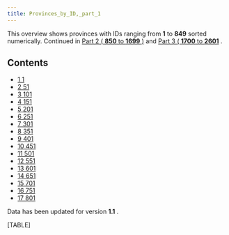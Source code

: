 ```yaml
---
title: Provinces_by_ID,_part_1
---
```



This overview shows provinces with IDs ranging from **1** to **849**
sorted numerically. Continued in [Part 2 ( **850** to **1699**
)](/wiki/Provinces_by_ID,_part_2 "Provinces by ID, part 2") and [Part 3
( **1700** to
**2601**](/wiki/Provinces_by_ID,_part_3 "Provinces by ID, part 3") .

## Contents

-   [ 1 1 ](#1)
-   [ 2 51 ](#51)
-   [ 3 101 ](#101)
-   [ 4 151 ](#151)
-   [ 5 201 ](#201)
-   [ 6 251 ](#251)
-   [ 7 301 ](#301)
-   [ 8 351 ](#351)
-   [ 9 401 ](#401)
-   [ 10 451 ](#451)
-   [ 11 501 ](#501)
-   [ 12 551 ](#551)
-   [ 13 601 ](#601)
-   [ 14 651 ](#651)
-   [ 15 701 ](#701)
-   [ 16 751 ](#751)
-   [ 17 801 ](#801)

Data has been updated for version **1.1** .

[TABLE]
